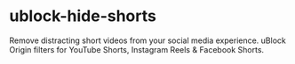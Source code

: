 # ublock-hide-shorts
Remove distracting short videos from your social media experience. uBlock Origin filters for YouTube Shorts, Instagram Reels &amp; Facebook Shorts.
